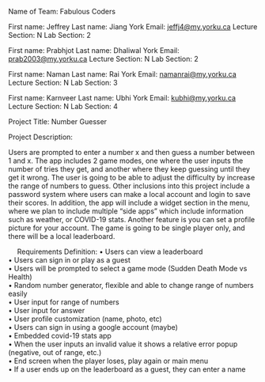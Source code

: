 Name of Team:
Fabulous Coders

First name: Jeffrey	
Last name: Jiang
York Email: jeffj4@my.yorku.ca
	Lecture Section: N 
	Lab Section: 2

First name:
Prabhjot	Last name:
Dhaliwal
	York Email: 
prab2003@my.yorku.ca
	Lecture Section: N
	Lab Section: 2

First name:
Naman	Last name:
Rai
	York Email: 
namanrai@my.yorku.ca
	Lecture Section: N
	Lab Section: 3

First name:
Karnveer	Last name:
Ubhi
	York Email: 
kubhi@my.yorku.ca
	Lecture Section: N 
	Lab Section: 4

Project Title:
Number Guesser

Project Description:

Users are prompted to enter a number x and then guess a number between 1 and x. The app includes 2 game modes, one where the user inputs the number of tries they get, and another where they keep guessing until they get it wrong. The user is going to be able to adjust the difficulty by increase the range of numbers to guess. Other inclusions into this project include a password system where users can make a local account and login to save their scores. In addition, the app will include a widget section in the menu, where we plan to include multiple “side apps” which include information such as weather, or COVID-19 stats. Another feature is you can set a profile picture for your account. The game is going to be single player only, and there will be a local leaderboard.


 
Requirements Definition:
•	Users can view a leaderboard<br/>
•	Users can sign in or play as a guest<br/>
•	Users will be prompted to select a game mode (Sudden Death Mode vs Health)<br/>
•	Random number generator, flexible and able to change range of numbers easily<br/>
•	User input for range of numbers<br/>
•	User input for answer<br/>
•	User profile customization (name, photo, etc)<br/>
•	Users can sign in using a google account (maybe)<br/>
•	Embedded covid-19 stats app <br/>
•	When the user inputs an invalid value it shows a relative error popup (negative, out of range, etc.)<br/>
•	End screen when the player loses, play again or main menu<br/>
•	If a user ends up on the leaderboard as a guest, they can enter a name<br/>
